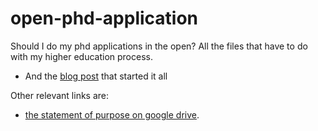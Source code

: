 open-phd-application
====================

Should I do my phd applications in the open? All the files that have to do with my higher education process.
+ And the [blog post](http://notconfusing.com/should-i-do-my-phd-in-the-open/) that started it all

Other relevant links are:
+ [the statement of purpose on google drive](https://docs.google.com/document/d/1ilMGTAA44YXbtclH8Hl0p46lmirKvaA0dOyf02WZ3HY/edit).

